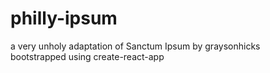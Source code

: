 # philly-ipsum
a very unholy adaptation of Sanctum Ipsum by graysonhicks <br/>
bootstrapped using create-react-app
